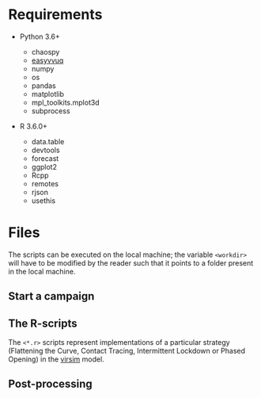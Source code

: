# Requirements
* Python 3.6+
  * chaospy
  * [easyvvuq](https://github.com/UCL-CCS/EasyVVUQ)
  * numpy
  * os
  * pandas
  * matplotlib
  * mpl_toolkits.mplot3d
  * subprocess

* R 3.6.0+
  * data.table
  * devtools
  * forecast
  * ggplot2
  * Rcpp
  * remotes
  * rjson
  * usethis
 

# Files
The scripts can be executed on the local machine; the variable `<workdir>` will have to be modified by the reader 
such that it points to a folder present in the local machine. 

## Start a campaign

## The R-scripts
The `<*.r>` scripts represent implementations of a particular strategy (Flattening the Curve, Contact Tracing, 
Intermittent Lockdown or Phased Opening) in the [virsim](https://gitlab.com/luccoffeng/virsim) model. 

## Post-processing
